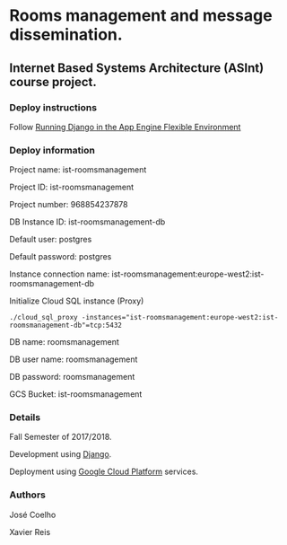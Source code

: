 # Rooms management and message dissemination.

## Internet Based Systems Architecture (ASInt) course project.

### Deploy instructions
Follow [Running Django in the App Engine Flexible Environment]

### Deploy information
Project name: ist-roomsmanagement

Project ID: ist-roomsmanagement

Project number: 968854237878

DB Instance ID: ist-roomsmanagement-db

Default user: postgres

Default password: postgres 

Instance connection name: ist-roomsmanagement:europe-west2:ist-roomsmanagement-db

Initialize Cloud SQL instance (Proxy)
```shell
./cloud_sql_proxy -instances="ist-roomsmanagement:europe-west2:ist-roomsmanagement-db"=tcp:5432
```

DB name: roomsmanagement

DB user name: roomsmanagement

DB password: roomsmanagement

GCS Bucket: ist-roomsmanagement


### Details
Fall Semester of 2017/2018.

Development using [Django].

Deployment using [Google Cloud Platform] services.

### Authors
José Coelho

Xavier Reis


   [Running Django in the App Engine Flexible Environment]: <https://cloud.google.com/python/django/flexible-environment?hl=en>
   [Django]: <https://www.djangoproject.com/>
   [Google Cloud Platform]: <https://cloud.google.com/>
